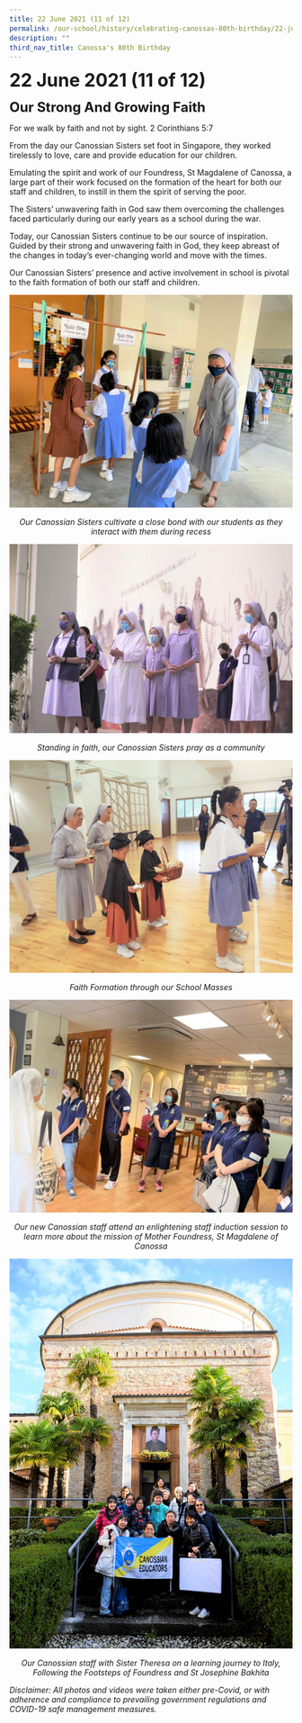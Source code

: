 ```yaml
---
title: 22 June 2021 (11 of 12)
permalink: /our-school/history/celebrating-canossas-80th-birthday/22-june-2021-11-of-12
description: ""
third_nav_title: Canossa's 80th Birthday
---
```

**<font size=6>22 June 2021 (11 of 12)</font>**

**<font size=5>Our Strong And Growing Faith</font>**

For we walk by faith and not by sight. 2 Corinthians 5:7  
  
From the day our Canossian Sisters set foot in Singapore, they worked tirelessly to love, care and provide education for our children.  
  
Emulating the spirit and work of our Foundress, St Magdalene of Canossa, a large part of their work focused on the formation of the heart for both our staff and children, to instill in them the spirit of serving the poor.  
  
The Sisters’ unwavering faith in God saw them overcoming the challenges faced particularly during our early years as a school during the war.  
  
Today, our Canossian Sisters continue to be our source of inspiration. Guided by their strong and unwavering faith in God, they keep abreast of the changes in today’s ever-changing world and move with the times.  
  
Our Canossian Sisters’ presence and active involvement in school is pivotal to the faith formation of both our staff and children.

![](/images/History/22%20June%2021%201.jpeg)

<center>
	
_Our Canossian Sisters cultivate a close bond with our students as they interact with them during recess_
	
</center>


![](/images/History/22%20June%2021%202.jpeg)

<center>
	
_Standing in faith, our Canossian Sisters pray as a community_
	
</center>

![](/images/History/22%20June%2021%203.jpeg)

<center>
	
_Faith Formation through our School Masses_

</center>

![](/images/History/22%20June%2021%204.jpeg)


<center>
	
_Our new Canossian staff attend an enlightening staff induction session_
_to learn more about the mission of Mother Foundress, St Magdalene of Canossa_
	
</center>

![](/images/History/22%20June%2021%205.jpg)

<center>
	
	
_Our Canossian staff with Sister Theresa on a learning journey to Italy,_
_Following the Footsteps of Foundress and St Josephine Bakhita_

</center>


_Disclaimer: All photos and videos were taken either pre-Covid, or with adherence and compliance to prevailing government regulations and COVID-19 safe management measures._